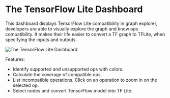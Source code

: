 # The TensorFlow Lite Dashboard

This dashboard displays TensorFlow Lite compatibility in graph explorer,
developers are able to visually explore the graph and know ops compatibility.
It makes their life easier to convert a TF graph to TFLite, when specifying the
inputs and outputs.

![The TensorFlow Lite Dashboard](images/lite_intro.png)

Features:
  * Identify supported and unsupported ops with colors.
  * Calculate the coverage of compatible ops.
  * List incompatible operations. Click on an operation to zoom in on the selected
    op.
  * Select nodes and convert TensorFlow model into TF Lite.
